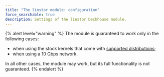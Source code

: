 ```yaml
---
title: "The linstor module: configuration"
force_searchable: true
description: Settings of the linstor Deckhouse module.
---
```


{% alert level="warning" %}
The module is guaranteed to work only in the following cases:
- when using the stock kernels that come with [supported distributions](../../supported_versions.html#linux);
- when using a 10 Gbps network.

In all other cases, the module may work, but its full functionality is not guaranteed.
{% endalert %}

<!-- SCHEMA -->

